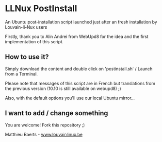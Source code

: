 LLNux PostInstall
===================================

An Ubuntu post-installation script launched just after an fresh installation by Louvain-li-Nux users 

Firstly, thank you to Alin Andrei from WebUpd8 for the idea and the first implementation of this script.

How to use it?
--------------

Simply download the content and double click on 'postinstall.sh' / Launch from a Terminal.

Please note that messages of this script are in French but translations from the previous version (10.10 is still available on webupd8) ;)

Also, with the default options you'll use our local Ubuntu mirror...


I want to add / change something 
--------------------------------

You are welcome! Fork this repository ;)


Matthieu Baerts - www.louvainlinux.be
